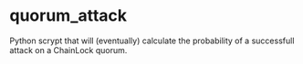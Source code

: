 # quorum_attack
Python scrypt that will (eventually) calculate the probability of a successfull attack on a ChainLock quorum.  
